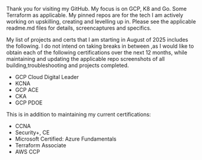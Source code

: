 Thank you for visiting my GitHub. My focus is on GCP, K8 and Go. Some Terraform as applicable. My pinned repos are for the tech I am actively working on upskilling, creating and levelling up in. Please see the applicable readme.md files for details, screencaptures and specifics. 

My list of projects and certs that I am starting in August of 2025 includes the following. I do not intend on taking breaks in between ,as I would like to obtain each of the following certifications over the next 12 months, while maintaining and updating the applicable repo screenshots of all building,troubleshooting and projects completed.

- GCP Cloud Digital Leader 
- KCNA 
- GCP ACE 
- CKA 
- GCP PDOE 

This is in addition to maintaining my current certifications:

- CCNA 
- Security+, CE
- Microsoft Certified: Azure Fundamentals
- Terraform Associate
- AWS CCP 
